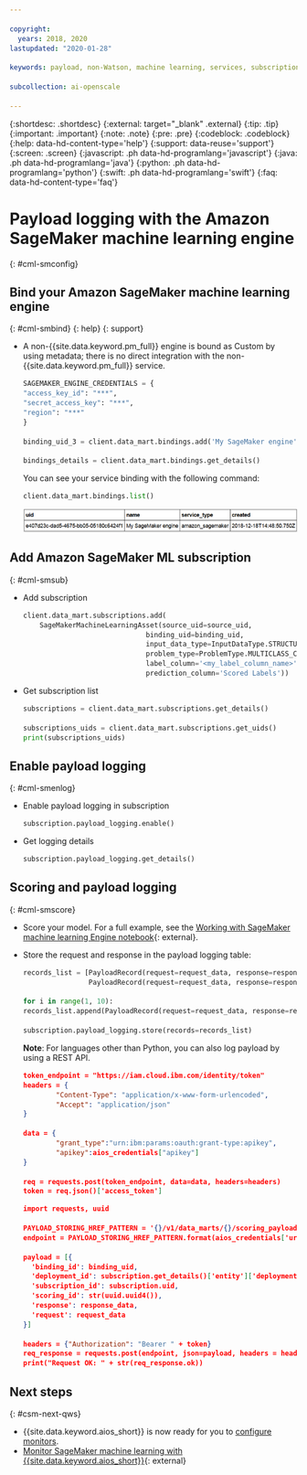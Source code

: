 ```yaml
---

copyright:
  years: 2018, 2020
lastupdated: "2020-01-28"

keywords: payload, non-Watson, machine learning, services, subscription

subcollection: ai-openscale

---
```


{:shortdesc: .shortdesc}
{:external: target="_blank" .external}
{:tip: .tip}
{:important: .important}
{:note: .note}
{:pre: .pre}
{:codeblock: .codeblock}
{:help: data-hd-content-type='help'}
{:support: data-reuse='support'}
{:screen: .screen}
{:javascript: .ph data-hd-programlang='javascript'}
{:java: .ph data-hd-programlang='java'}
{:python: .ph data-hd-programlang='python'}
{:swift: .ph data-hd-programlang='swift'}
{:faq: data-hd-content-type='faq'}

# Payload logging with the Amazon SageMaker machine learning engine
{: #cml-smconfig}

## Bind your Amazon SageMaker machine learning engine
{: #cml-smbind}
{: help} 
{: support}

- A non-{{site.data.keyword.pm_full}} engine is bound as Custom by using metadata; there is no direct integration with the non-{{site.data.keyword.pm_full}} service.

    ```python
    SAGEMAKER_ENGINE_CREDENTIALS = {
    "access_key_id": "***",
    "secret_access_key": "***",
    "region": "***"
    }

    binding_uid_3 = client.data_mart.bindings.add('My SageMaker engine', SageMakerMachineLearningInstance(SAGEMAKER_ENGINE_CREDENTIALS))

    bindings_details = client.data_mart.bindings.get_details()
    ```
  You can see your service binding with the following command:

    ```python
    client.data_mart.bindings.list()
    ```

    ![SageMaker ML binding](images/wos-ml-sagemaker-bind.png)

## Add Amazon SageMaker ML subscription
{: #cml-smsub}

- Add subscription

    ```python
    client.data_mart.subscriptions.add(
        SageMakerMachineLearningAsset(source_uid=source_uid,
                                  binding_uid=binding_uid,
                                  input_data_type=InputDataType.STRUCTURED,
                                  problem_type=ProblemType.MULTICLASS_CLASSIFICATION,
                                  label_column='<my_label_column_name>',
                                  prediction_column='Scored Labels'))
    ```

- Get subscription list

    ```python
    subscriptions = client.data_mart.subscriptions.get_details()

    subscriptions_uids = client.data_mart.subscriptions.get_uids()
    print(subscriptions_uids)
    ```

## Enable payload logging
{: #cml-smenlog}

- Enable payload logging in subscription

    ```python
    subscription.payload_logging.enable()
    ```

- Get logging details

    ```python
    subscription.payload_logging.get_details()
    ```

## Scoring and payload logging
{: #cml-smscore}

- Score your model. For a full example, see the [Working with SageMaker machine learning Engine notebook](https://github.com/pmservice/ai-openscale-tutorials/blob/master/notebooks/AI%20OpenScale%20and%20SageMaker%20ML%20Engine.ipynb){: external}.


- Store the request and response in the payload logging table:

    ```python
    records_list = [PayloadRecord(request=request_data, response=response_data, response_time=response_time),
                    PayloadRecord(request=request_data, response=response_data, response_time=response_time)]

    for i in range(1, 10):
    records_list.append(PayloadRecord(request=request_data, response=response_data, response_time=response_time))

    subscription.payload_logging.store(records=records_list)
    ```
    **Note**: For languages other than Python, you can also log payload by using a REST API.

    ```json
    token_endpoint = "https://iam.cloud.ibm.com/identity/token"
    headers = {
            "Content-Type": "application/x-www-form-urlencoded",
            "Accept": "application/json"
    }

    data = {
            "grant_type":"urn:ibm:params:oauth:grant-type:apikey",
            "apikey":aios_credentials["apikey"]
    }

    req = requests.post(token_endpoint, data=data, headers=headers)
    token = req.json()['access_token']
    ```

    ```json
    import requests, uuid

    PAYLOAD_STORING_HREF_PATTERN = '{}/v1/data_marts/{}/scoring_payloads'
    endpoint = PAYLOAD_STORING_HREF_PATTERN.format(aios_credentials['url'], aios_credentials['data_mart_id'])

    payload = [{
      'binding_id': binding_uid,
      'deployment_id': subscription.get_details()['entity']['deployments'][0]['deployment_id'],
      'subscription_id': subscription.uid,
      'scoring_id': str(uuid.uuid4()),
      'response': response_data,
      'request': request_data
    }]

    headers = {"Authorization": "Bearer " + token}
    req_response = requests.post(endpoint, json=payload, headers = headers)
    print("Request OK: " + str(req_response.ok))
    ```

## Next steps
{: #csm-next-qws}

- {{site.data.keyword.aios_short}} is now ready for you to [configure monitors](/docs/services/ai-openscale?topic=ai-openscale-mo-config).
- [Monitor SageMaker machine learning with {{site.data.keyword.aios_short}}](https://developer.ibm.com/patterns/monitor-amazon-sagemaker-machine-learning-models-with-ai-openscale//){: external}